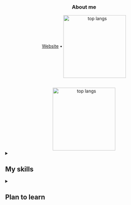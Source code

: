 <div align="center">
  <h3 align="center">About me</h3>

  <p align="center">
    <a href="https://sirox.dev/" target="_blank">Website</a> •
    <img align="center" width=200 alt="top langs" src="https://status.sirox.dev/api/badge/4/uptime/24?labelPrefix=sirox.dev+&color=%239000ff&labelColor=%23161616" />
  </p>
  <br/>
  <img align="center" height=200 alt="top langs" src="https://github-readme-stats-2-phimaster0303s-projects.vercel.app/api/top-langs?username=SiroxCW&theme=dark&border_radius=10px&CACHE_SECONDS=600&layout=donut" />
  <br/>
</div>

<details>
<summary><h2>My skills</h2></summary>
  
- Languages
  - [x] Python
  - [X] C#
  - [X] HTML
  - [X] CSS
  - [X] JavaScript
  - [X] Bash/Powershell/Batchfile
- Other
  - [X] Linux/Windows System Administration
  - [X] Network Engineering
  - [X] Docker
  - [X] InfluxDB
  - [X] MySQL
  - [X] Cloudflare
</details>
<details>
<summary><h2>Plan to learn</h2></summary>

- Languages
  - [ ] Swift
  - [ ] C++
- Frameworks
  - [ ] ElectronJS
  - [ ] Three.js
</details>
